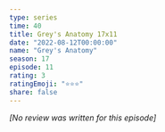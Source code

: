 ```yaml
---
type: series
time: 40
title: Grey's Anatomy 17x11
date: "2022-08-12T00:00:00"
name: "Grey's Anatomy"
season: 17
episode: 11
rating: 3
ratingEmoji: "⭐️⭐️⭐️"
share: false
---
```


*[No review was written for this episode]*